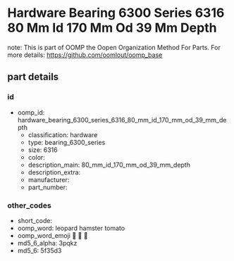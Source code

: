 # Hardware Bearing 6300 Series 6316 80 Mm Id 170 Mm Od 39 Mm Depth  

note: This is part of OOMP the Oopen Organization Method For Parts. For more details: https://github.com/oomlout/oomp_base

##  part details





### id
* oomp_id: hardware_bearing_6300_series_6316_80_mm_id_170_mm_od_39_mm_depth
  * classification: hardware
  * type: bearing_6300_series
  * size: 6316
  * color: 
  * description_main: 80_mm_id_170_mm_od_39_mm_depth
  * description_extra: 
  * manufacturer: 
  * part_number: 

### other_codes
* short_code: 
* oomp_word: leopard hamster tomato
* oomp_word_emoji :leopard: :hamster: :tomato:
* md5_6_alpha: 3pqkz
* md5_6: 5f35d3